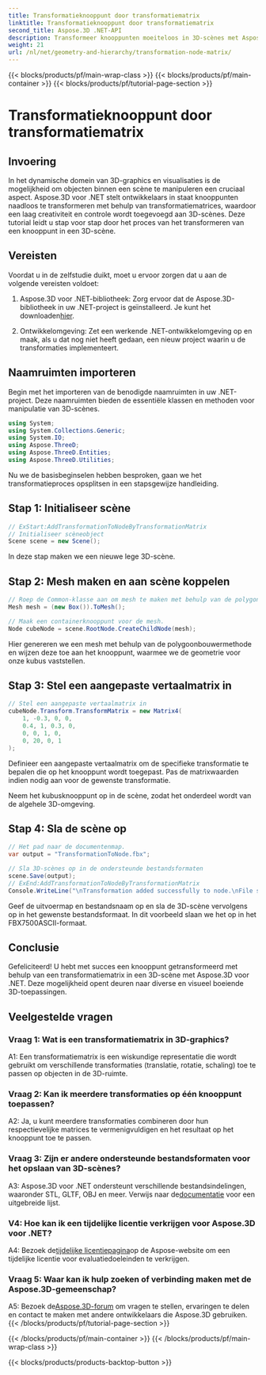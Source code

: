 ```yaml
---
title: Transformatieknooppunt door transformatiematrix
linktitle: Transformatieknooppunt door transformatiematrix
second_title: Aspose.3D .NET-API
description: Transformeer knooppunten moeiteloos in 3D-scènes met Aspose.3D voor .NET. Leer stapsgewijze knooppunttransformaties met een tutorial.
weight: 21
url: /nl/net/geometry-and-hierarchy/transformation-node-matrix/
---
```


{{< blocks/products/pf/main-wrap-class >}}
{{< blocks/products/pf/main-container >}}
{{< blocks/products/pf/tutorial-page-section >}}

# Transformatieknooppunt door transformatiematrix

## Invoering

In het dynamische domein van 3D-graphics en visualisaties is de mogelijkheid om objecten binnen een scène te manipuleren een cruciaal aspect. Aspose.3D voor .NET stelt ontwikkelaars in staat knooppunten naadloos te transformeren met behulp van transformatiematrices, waardoor een laag creativiteit en controle wordt toegevoegd aan 3D-scènes. Deze tutorial leidt u stap voor stap door het proces van het transformeren van een knooppunt in een 3D-scène.

## Vereisten

Voordat u in de zelfstudie duikt, moet u ervoor zorgen dat u aan de volgende vereisten voldoet:

1.  Aspose.3D voor .NET-bibliotheek: Zorg ervoor dat de Aspose.3D-bibliotheek in uw .NET-project is geïnstalleerd. Je kunt het downloaden[hier](https://releases.aspose.com/3d/net/).

2. Ontwikkelomgeving: Zet een werkende .NET-ontwikkelomgeving op en maak, als u dat nog niet heeft gedaan, een nieuw project waarin u de transformaties implementeert.

## Naamruimten importeren

Begin met het importeren van de benodigde naamruimten in uw .NET-project. Deze naamruimten bieden de essentiële klassen en methoden voor manipulatie van 3D-scènes.

```csharp
using System;
using System.Collections.Generic;
using System.IO;
using Aspose.ThreeD;
using Aspose.ThreeD.Entities;
using Aspose.ThreeD.Utilities;
```

Nu we de basisbeginselen hebben besproken, gaan we het transformatieproces opsplitsen in een stapsgewijze handleiding.

## Stap 1: Initialiseer scène

```csharp
// ExStart:AddTransformationToNodeByTransformationMatrix
// Initialiseer scèneobject
Scene scene = new Scene();

```

In deze stap maken we een nieuwe lege 3D-scène.

## Stap 2: Mesh maken en aan scène koppelen

```csharp
// Roep de Common-klasse aan om mesh te maken met behulp van de polygon builder-methode om de mesh-instantie in te stellen
Mesh mesh = (new Box()).ToMesh();

// Maak een containerknooppunt voor de mesh.
Node cubeNode = scene.RootNode.CreateChildNode(mesh);
```

Hier genereren we een mesh met behulp van de polygoonbouwermethode en wijzen deze toe aan het knooppunt, waarmee we de geometrie voor onze kubus vaststellen.

## Stap 3: Stel een aangepaste vertaalmatrix in

```csharp
// Stel een aangepaste vertaalmatrix in
cubeNode.Transform.TransformMatrix = new Matrix4(
    1, -0.3, 0, 0,
    0.4, 1, 0.3, 0,
    0, 0, 1, 0,
    0, 20, 0, 1
);        
```

Definieer een aangepaste vertaalmatrix om de specifieke transformatie te bepalen die op het knooppunt wordt toegepast. Pas de matrixwaarden indien nodig aan voor de gewenste transformatie.

Neem het kubusknooppunt op in de scène, zodat het onderdeel wordt van de algehele 3D-omgeving.

## Stap 4: Sla de scène op

```csharp
// Het pad naar de documentenmap.
var output = "TransformationToNode.fbx";

// Sla 3D-scènes op in de ondersteunde bestandsformaten
scene.Save(output);
// ExEnd:AddTransformationToNodeByTransformationMatrix
Console.WriteLine("\nTransformation added successfully to node.\nFile saved at " + output);
```

Geef de uitvoermap en bestandsnaam op en sla de 3D-scène vervolgens op in het gewenste bestandsformaat. In dit voorbeeld slaan we het op in het FBX7500ASCII-formaat.

## Conclusie

Gefeliciteerd! U hebt met succes een knooppunt getransformeerd met behulp van een transformatiematrix in een 3D-scène met Aspose.3D voor .NET. Deze mogelijkheid opent deuren naar diverse en visueel boeiende 3D-toepassingen.

## Veelgestelde vragen

### Vraag 1: Wat is een transformatiematrix in 3D-graphics?

A1: Een transformatiematrix is een wiskundige representatie die wordt gebruikt om verschillende transformaties (translatie, rotatie, schaling) toe te passen op objecten in de 3D-ruimte.

### Vraag 2: Kan ik meerdere transformaties op één knooppunt toepassen?

A2: Ja, u kunt meerdere transformaties combineren door hun respectievelijke matrices te vermenigvuldigen en het resultaat op het knooppunt toe te passen.

### Vraag 3: Zijn er andere ondersteunde bestandsformaten voor het opslaan van 3D-scènes?

 A3: Aspose.3D voor .NET ondersteunt verschillende bestandsindelingen, waaronder STL, GLTF, OBJ en meer. Verwijs naar de[documentatie](https://reference.aspose.com/3d/net/) voor een uitgebreide lijst.

### V4: Hoe kan ik een tijdelijke licentie verkrijgen voor Aspose.3D voor .NET?

 A4: Bezoek de[tijdelijke licentiepagina](https://purchase.aspose.com/temporary-license/)op de Aspose-website om een tijdelijke licentie voor evaluatiedoeleinden te verkrijgen.

### Vraag 5: Waar kan ik hulp zoeken of verbinding maken met de Aspose.3D-gemeenschap?

 A5: Bezoek de[Aspose.3D-forum](https://forum.aspose.com/c/3d/18) om vragen te stellen, ervaringen te delen en contact te maken met andere ontwikkelaars die Aspose.3D gebruiken.
{{< /blocks/products/pf/tutorial-page-section >}}

{{< /blocks/products/pf/main-container >}}
{{< /blocks/products/pf/main-wrap-class >}}

{{< blocks/products/products-backtop-button >}}
